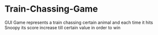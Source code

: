 # Train-Chassing-Game
GUI Game represents a train chassing certain animal and each time it hits Snoopy its score increase till certain value in order to win
